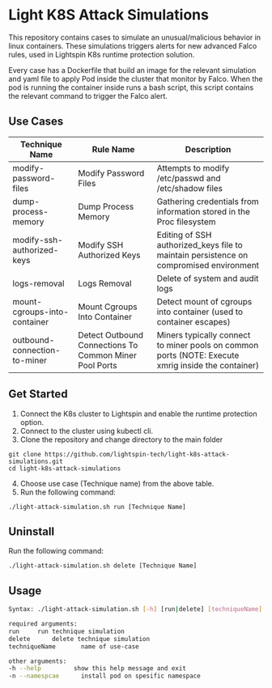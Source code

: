 # Light K8S Attack Simulations

This repository contains cases to simulate an unusual/malicious behavior in linux containers. These simulations triggers alerts for new advanced Falco rules, used in Lightspin K8s runtime protection solution.

Every case has a Dockerfile that build an image for the relevant simulation and yaml file to apply Pod inside the cluster that monitor by Falco. 
When the pod is running the container inside runs a bash script, this script contains the relevant command to trigger the Falco alert. 

## Use Cases

Technique Name | Rule Name  | Description|
----------|-------------|------------------|
modify-password-files | Modify Password Files |Attempts to modify /etc/passwd and /etc/shadow files | 
dump-process-memory | Dump Process Memory | Gathering credentials from information stored in the Proc filesystem | 
modify-ssh-authorized-keys | Modify SSH Authorized Keys | Editing of SSH authorized_keys file to maintain persistence on compromised environment |
logs-removal | Logs Removal | Delete of system and audit logs |
mount-cgroups-into-container | Mount Cgroups Into Container | Detect mount of cgroups into container (used to container escapes) |
outbound-connection-to-miner | Detect Outbound Connections To Common Miner Pool Ports | Miners typically connect to miner pools on common ports (NOTE: Execute xmrig inside the container)

## Get Started 

1. Connect the K8s cluster to Lightspin and enable the runtime protection option.
2. Connect to the cluster using kubectl cli.
3. Clone the repository and change directory to the main folder
```console
git clone https://github.com/lightspin-tech/light-k8s-attack-simulations.git
cd light-k8s-attack-simulations
``` 
4. Choose use case (Technique name) from the above table.
5. Run the following command:
```console
./light-attack-simulation.sh run [Technique Name]
```

## Uninstall

Run the following command:
```console
./light-attack-simulation.sh delete [Technique Name]
```

## Usage

```bash
Syntax: ./light-attack-simulation.sh [-h] [run|delete] [techniqueName] [-n|--namspace]

required arguments:
run		run technique simulation
delete		delete technique simulation
techniqueName		name of use-case

other arguments:
-h --help         show this help message and exit
-n --namespcae		install pod on spesific namespace
 ```
